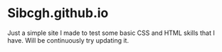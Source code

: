 # Sibcgh.github.io

Just a simple site I made to test some basic CSS and HTML skills that I have. Will be continuously try updating it.
